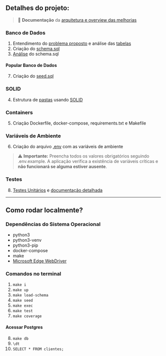 ## Detalhes do projeto:
> 📄 **Documentação** da [arquitetura e overview das melhorias](./docs/architecture.md)

### Banco de Dados
1. Entendimento do [problema proposto](https://colab.research.google.com/drive/1Lxh_83CTNgOcF8jY7abYLx3vxYOw1qgr?usp=sharing) e análise das [tabelas](./docs/tables.png)  
2. Criação do [schema.sql](./storage/schema.sql)  
3. [Análise](./docs/database-analysis.md) do schema.sql  
#### Popular Banco de Dados
7. Criação do [seed.sql](./scripts/seed.sql)

### SOLID
4. Estrutura de [pastas](./src/) usando [SOLID](./docs/solid.md)

### Containers
5. Criação Dockerfile, docker-compose, requirements.txt e Makefile

### Variáveis de Ambiente
6. Criação do arquivo [.env](./.env.example) com as variáveis de ambiente

> ⚠️ **Importante:** Preencha todos os valores obrigatórios seguindo .env.example. A aplicação verifica a existência de variáveis críticas e **não funcionará se alguma estiver ausente**.

### Testes
8. [Testes Unitários](./tests/) e [documentação detalhada](./docs/tests.md)

---
## Como rodar localmente?
### Dependências do Sistema Operacional
- python3   
- python3-venv  
- python3-pip
- docker-compose
- make
- [Microsoft Edge WebDriver](https://developer.microsoft.com/en-us/microsoft-edge/tools/webdriver/)

### Comandos no terminal
1. `make i`  
2. `make up`
3. `make load-schema`  
4. `make seed`  
5. `make exec`  
6. `make test`  
7. `make coverage`  

#### Acessar Postgres
8. `make db`
9. `\dt`
10. `SELECT * FROM clientes;`
